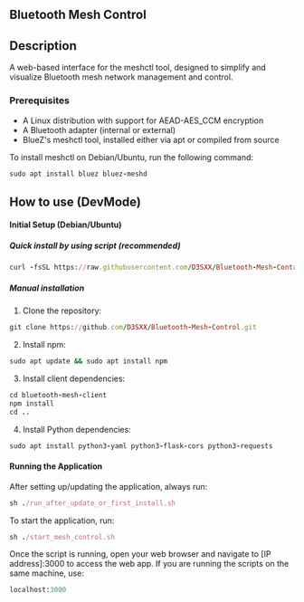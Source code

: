 ## Bluetooth Mesh Control

## Description

A web-based interface for the meshctl tool, designed to simplify and visualize Bluetooth mesh network management and control.


### Prerequisites

- A Linux distribution with support for AEAD-AES_CCM encryption
- A Bluetooth adapter (internal or external)
- BlueZ's meshctl tool, installed either via apt or compiled from source

To install meshctl on Debian/Ubuntu, run the following command:

```ruby
sudo apt install bluez bluez-meshd
```

## How to use (DevMode)

#### Initial Setup (Debian/Ubuntu)

##### Quick install by using script (recommended)

```ruby
curl -fsSL https://raw.githubusercontent.com/D3SXX/Bluetooth-Mesh-Control/refs/heads/main/quick_setup.sh | bash
```

##### Manual installation

1. Clone the repository:

```ruby
git clone https://github.com/D3SXX/Bluetooth-Mesh-Control.git
```

2. Install npm:

```ruby
sudo apt update && sudo apt install npm
```
3. Install client dependencies:

```ruby
cd bluetooth-mesh-client
npm install
cd ..
```

4. Install Python dependencies:

```ruby
sudo apt install python3-yaml python3-flask-cors python3-requests
```

#### Running the Application

After setting up/updating the application, always run:

```ruby
sh ./run_after_update_or_first_install.sh
```

To start the application, run:

```ruby
sh ./start_mesh_control.sh
```
Once the script is running, open your web browser and navigate to [IP address]:3000 to access the web app. If you are running the scripts on the same machine, use:

```ruby
localhost:3000
```